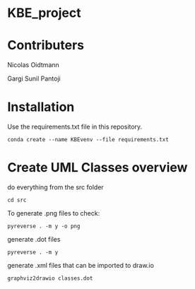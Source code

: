 # KBE_project

# Contributers

Nicolas Oidtmann

Gargi Sunil Pantoji

# Installation

Use the requirements.txt file in this repository. 

```console
conda create --name KBEvenv --file requirements.txt
```

# Create UML Classes overview

do everything from the src folder
```console
cd src
```
To generate .png files to check:
```console
pyreverse . -m y -o png
```
generate .dot files
```console
pyreverse . -m y
```
generate .xml files that can be imported to draw.io
```console
graphviz2drawio classes.dot
```